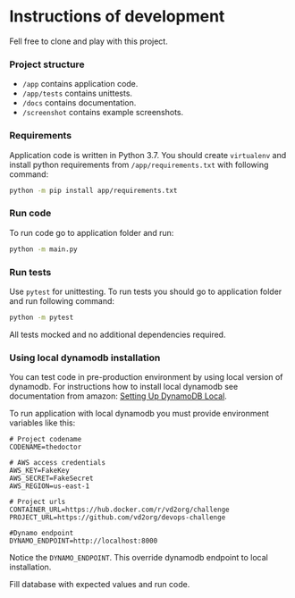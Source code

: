 # Instructions of development

Fell free to clone and play with this project.

### Project structure

* `/app` contains application code.
* `/app/tests` contains unittests.
* `/docs` contains documentation.
* `/screenshot` contains example screenshots.

### Requirements

Application code is written in Python 3.7.
You should create `virtualenv` and install python requirements from
`/app/requirements.txt` with following command:

```bash
python -m pip install app/requirements.txt
``` 

### Run code

To run code go to application folder and run:

```bash
python -m main.py
```

### Run tests

Use `pytest` for unittesting. To run tests you should go
to application folder and run following command:

```bash
python -m pytest
```

All tests mocked and no additional dependencies required.

### Using local dynamodb installation

You can test code in pre-production environment by using local version 
of dynamodb. For instructions how to install local dynamodb see documentation
from amazon: [Setting Up DynamoDB Local](https://docs.aws.amazon.com/amazondynamodb/latest/developerguide/DynamoDBLocal.html).

To run application with local dynamodb you must provide environment variables like this:

```
# Project codename
CODENAME=thedoctor

# AWS access credentials
AWS_KEY=FakeKey
AWS_SECRET=FakeSecret
AWS_REGION=us-east-1

# Project urls
CONTAINER_URL=https://hub.docker.com/r/vd2org/challenge
PROJECT_URL=https://github.com/vd2org/devops-challenge

#Dynamo endpoint
DYNAMO_ENDPOINT=http://localhost:8000
```

Notice the `DYNAMO_ENDPOINT`. This override dynamodb
endpoint to local installation.

Fill database with expected values and run code.
